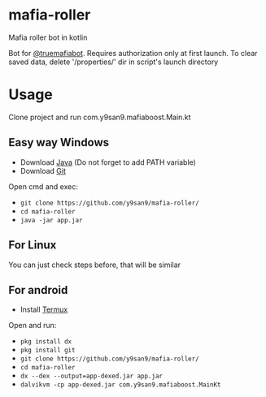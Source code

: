 # mafia-roller
Mafia roller bot in kotlin

Bot for [@truemafiabot](https://t.me/truemafiabot). Requires authorization only at first launch. To clear saved data, delete '/properties/' dir in script's launch directory

# Usage
Clone project and run com.y9san9.mafiaboost.Main.kt

## Easy way Windows
- Download [Java](https://www.java.com/ru/download/) (Do not forget to add PATH variable)
- Download [Git](https://git-scm.com/downloads)

Open cmd and exec: <br>
- `git clone https://github.com/y9san9/mafia-roller/`
- `cd mafia-roller`
- `java -jar app.jar`

## For Linux
You can just check steps before, that will be similar

## For android
- Install [Termux](https://play.google.com/store/apps/details?id=com.termux)

Open and run:
- `pkg install dx`
- `pkg install git`
- `git clone https://github.com/y9san9/mafia-roller/`
- `cd mafia-roller`
- `dx --dex --output=app-dexed.jar app.jar`
- `dalvikvm -cp app-dexed.jar com.y9san9.mafiaboost.MainKt`
